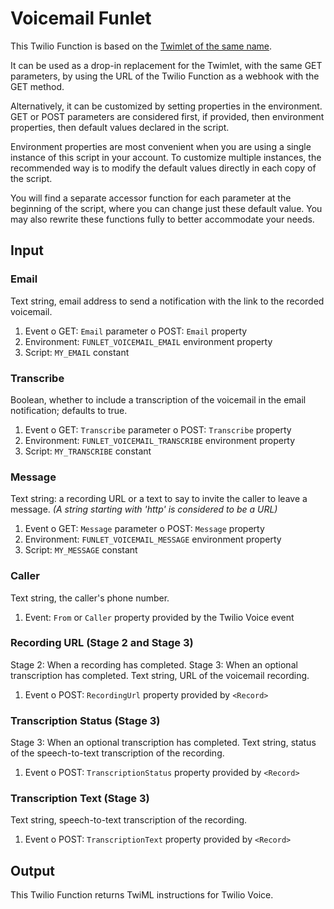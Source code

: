 # Voicemail Funlet

This Twilio Function is based on the [Twimlet of the same name][twimlet].

[twimlet]: https://www.twilio.com/labs/twimlets/voicemail

It can be used as a drop-in replacement for the Twimlet, with the
same GET parameters, by using the URL of the Twilio Function as
a webhook with the GET method.

Alternatively, it can be customized by setting properties in the
environment. GET or POST parameters are considered first, if provided,
then environment properties, then default values declared in the script.

Environment properties are most convenient when you are using a single
instance of this script in your account. To customize multiple instances,
the recommended way is to modify the default values directly in each copy
of the script.

You will find a separate accessor function for each parameter at the
beginning of the script, where you can change just these default value.
You may also rewrite these functions fully to better accommodate your needs.

## Input

### Email

Text string, email address to send a notification with the link
to the recorded voicemail.

1. Event
  o GET: `Email` parameter
  o POST: `Email` property
2. Environment: `FUNLET_VOICEMAIL_EMAIL` environment property
3. Script: `MY_EMAIL` constant

### Transcribe

Boolean, whether to include a transcription of the voicemail
in the email notification; defaults to true.

1. Event
  o GET: `Transcribe` parameter
  o POST: `Transcribe` property
2. Environment: `FUNLET_VOICEMAIL_TRANSCRIBE` environment property
3. Script: `MY_TRANSCRIBE` constant

### Message

Text string: a recording URL or a text to say to invite the caller
to leave a message.
*(A string starting with 'http' is considered to be a URL)*

1. Event
  o GET: `Message` parameter
  o POST: `Message` property
2. Environment: `FUNLET_VOICEMAIL_MESSAGE` environment property
3. Script: `MY_MESSAGE` constant

### Caller

Text string, the caller's phone number.

1. Event: `From` or `Caller` property provided by the Twilio Voice event

### Recording URL (Stage 2 and Stage 3)

Stage 2: When a recording has completed.
Stage 3: When an optional transcription has completed.
Text string, URL of the voicemail recording.

1. Event
  o POST: `RecordingUrl` property provided by `<Record>`

### Transcription Status (Stage 3)

Stage 3: When an optional transcription has completed.
Text string, status of the speech-to-text transcription of the recording.

1. Event
  o POST: `TranscriptionStatus` property provided by `<Record>`

### Transcription Text (Stage 3)

Text string, speech-to-text transcription of the recording.

1. Event
  o POST: `TranscriptionText` property provided by `<Record>`

## Output

This Twilio Function returns TwiML instructions for Twilio Voice.
